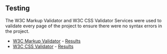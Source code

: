 
## Testing


The W3C Markup Validator and W3C CSS Validator Services were used to validate every page of the project to ensure there were no syntax errors in the project.

-   [W3C Markup Validator](https://jigsaw.w3.org/css-validator/#validate_by_input) - [Results](/testing/testing-images/css-validation.png)
-   [W3C CSS Validator](https://jigsaw.w3.org/css-validator/#validate_by_input) - [Results](/testing/testing-images/css-validation.png)